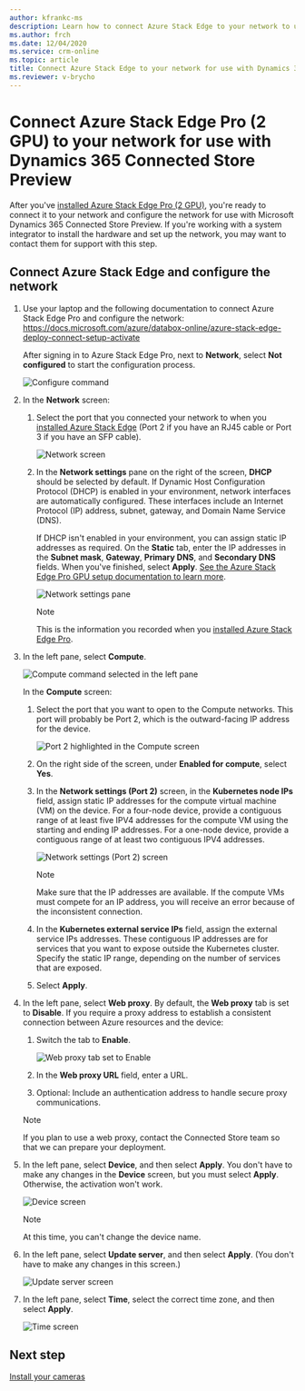 ```yaml
---
author: kfrankc-ms
description: Learn how to connect Azure Stack Edge to your network to use with Dynamics 365 Connected Store Preview
ms.author: frch
ms.date: 12/04/2020
ms.service: crm-online
ms.topic: article
title: Connect Azure Stack Edge to your network for use with Dynamics 365 Connected Store Preview
ms.reviewer: v-brycho
---
```


# Connect Azure Stack Edge Pro (2 GPU) to your network for use with Dynamics 365 Connected Store Preview

After you've [installed Azure Stack Edge Pro (2 GPU)](ase-install.md), you're ready to connect it to your network and configure the network for use with Microsoft Dynamics 365 Connected Store Preview. If you're working with a system integrator to install the hardware and set up the network, you may want to contact them for support with this step. 

## Connect Azure Stack Edge and configure the network

1. Use your laptop and the following documentation to connect Azure Stack Edge Pro and configure the network: https://docs.microsoft.com/azure/databox-online/azure-stack-edge-deploy-connect-setup-activate

    After signing in to Azure Stack Edge Pro, next to **Network**, select **Not configured** to start the configuration process.

    ![Configure command](media/ase-configure-network.PNG "Configure command")

2. In the **Network** screen:

    1. Select the port that you connected your network to when you [installed Azure Stack Edge](ase-install.md) (Port 2 if you have an RJ45 cable or Port 3 if you have an SFP cable).

        ![Network screen](media/ase-network.PNG "Network screen")

    2. In the **Network settings** pane on the right of the screen, **DHCP** should be selected by default. If Dynamic Host Configuration Protocol (DHCP) is enabled in your environment, network interfaces are automatically configured. These interfaces include an Internet Protocol (IP) address, subnet, gateway, and Domain Name Service (DNS).

        If DHCP isn't enabled in your environment, you can assign static IP addresses as required. On the **Static** tab, enter the IP addresses in the **Subnet mask**, **Gateway**, **Primary DNS**, and **Secondary DNS** fields. When you've finished, select **Apply**. [See the Azure Stack Edge Pro GPU setup documentation to learn more](https://docs.microsoft.com/azure/databox-online/azure-stack-edge-gpu-deploy-configure-network-compute-web-proxy#configure-network).

        ![Network settings pane](media/ase-network-settings.PNG "Network settings pane")

        > [!NOTE]
        > This is the information you recorded when you [installed Azure Stack Edge Pro](ase-install.md).

3. In the left pane, select **Compute**.

    ![Compute command selected in the left pane](media/ase-compute.PNG "Compute command selected in the left pane")

    In the **Compute** screen:

    1. Select the port that you want to open to the Compute networks. This port will probably be Port 2, which is the outward-facing IP address for the device.

        ![Port 2 highlighted in the Compute screen](media/ase-compute-port-2.PNG "Port 2 highlighted in the Compute screen")

    2. On the right side of the screen, under **Enabled for compute**, select **Yes**.

    3. In the **Network settings (Port 2)** screen, in the **Kubernetes node IPs** field, assign static IP addresses for the compute virtual machine (VM) on the device. For a four-node device, provide a contiguous range of at least five IPV4 addresses for the compute VM using the starting and ending IP addresses. For a one-node device, provide a contiguous range of at least two contiguous IPV4 addresses.

        ![Network settings (Port 2) screen](media/ase-compute-apply.PNG "Network settings (Port 2) screen")

        > [!NOTE]
        > Make sure that the IP addresses are available. If the compute VMs must compete for an IP address, you will receive an error because of the inconsistent connection.

    4. In the **Kubernetes external service IPs** field, assign the external service IPs addresses. These contiguous IP addresses are for services that you want to expose outside the Kubernetes cluster. Specify the static IP range, depending on the number of services that are exposed.

    5. Select **Apply**.

4. In the left pane, select **Web proxy**. By default, the **Web proxy** tab is set to **Disable**. If you require a proxy address to establish a consistent connection between Azure resources and the device:

    1. Switch the tab to **Enable**.

        ![Web proxy tab set to Enable](media/ase-web-proxy-authentication-address.PNG "Web proxy tab set to Enable")

    2. In the **Web proxy URL** field, enter a URL.

    3. Optional: Include an authentication address to handle secure proxy communications.

    > [!NOTE]
    > If you plan to use a web proxy, contact the Connected Store team so that we can prepare your deployment.

5. In the left pane, select **Device**, and then select **Apply**. You don't have to make any changes in the **Device** screen, but you must select **Apply**. Otherwise, the activation won't work.

    ![Device screen](media/ase-device.PNG "Device screen")

    > [!NOTE]
    > At this time, you can't change the device name.

6. In the left pane, select **Update server**, and then select **Apply**. (You don't have to make any changes in this screen.)

    ![Update server screen](media/ase-update-server.PNG "Update server screen")

7. In the left pane, select **Time**, select the correct time zone, and then select **Apply**.

    ![Time screen](media/ase-select-time-zone.PNG "Time screen")

## Next step

[Install your cameras](install-cameras.md)
